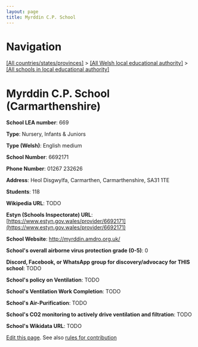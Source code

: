 ```yaml
---
layout: page
title: Myrddin C.P. School
---
```

# Navigation

[[All countries/states/provinces]](../../..) > [[All Welsh local educational authority]](../..) > [[All schools in local educational authority]](..)

# Myrddin C.P. School (Carmarthenshire)

**School LEA number**: 669

**Type**: Nursery, Infants & Juniors

**Type (Welsh)**: English medium

**School Number**: 6692171

**Phone Number**: 01267 232626

**Address**: Heol Disgwylfa, Carmarthen, Carmarthenshire, SA31 1TE

**Students**: 118

**Wikipedia URL**: TODO

**Estyn (Schools Inspectorate) URL**: [https://www.estyn.gov.wales/provider/6692171](https://www.estyn.gov.wales/provider/6692171)

**School Website**: http://myrddin.amdro.org.uk/

**School's overall airborne virus protection grade (0-5)**: 0

**Discord, Facebook, or WhatsApp group for discovery/advocacy for THIS school**: TODO

**School's policy on Ventilation**: TODO

**School's Ventilation Work Completion**: TODO

**School's Air-Purification**: TODO

**School's CO2 monitoring to actively drive ventilation and filtration**: TODO

**School's Wikidata URL**: TODO




[Edit this page](https://github.com/ventilate-schools/Wales/edit/prif/./Carmarthenshire/Myrddin_C.P._School.md). See also [rules for contribution](../../../contribution-rules/)